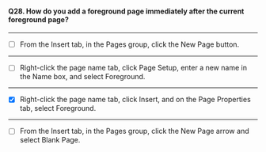 #### Q28. How do you add a foreground page immediately after the current foreground page?

---

- [ ] From the Insert tab, in the Pages group, click the New Page button.

---

- [ ] Right-click the page name tab, click Page Setup, enter a new name in the Name box, and select Foreground.

---

- [x] Right-click the page name tab, click Insert, and on the Page Properties tab, select Foreground.

---

- [ ] From the Insert tab, in the Pages group, click the New Page arrow and select Blank Page.
